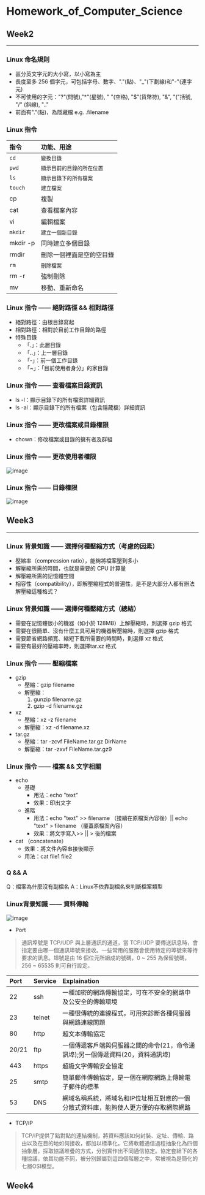# Homework_of_Computer_Science

## Week2
---

### Linux 命名規則

* 區分英文字元的大小寫，以小寫為主
* 長度至多 256 個字元，可包括字母、數字、"."(點)、"_"(下劃線)和"-"(連字元)
* 不可使用的字元："?"(問號),"*"(星號), " "(空格), "$"(貨幣符), "&", "("括號, "/" (斜線), ".."
* 前面有"."(點)，為隱藏檔 e.g. .filename

### Linux 指令

| 指令 | 功能、用途 |
| :--- | :--- |
| ` cd ` | ` 變換目錄 ` |
| ` pwd ` | ` 顯示目前的目錄的所在位置 ` |
| ` ls ` | ` 顯示目錄下的所有檔案 ` |
| ` touch ` | ` 建立檔案 ` |
| cp | 複製 |
| cat | 查看檔案內容 |
| vi | 編輯檔案 |
| ` mkdir ` | ` 建立一個新目錄 ` |
| mkdir -p | 同時建立多個目錄 |
| rmdir | 刪除一個裡面是空的空目錄 |
| ` rm ` | ` 刪除檔案 ` |
| rm -r | 強制刪除 |
| mv | 移動、重新命名 |

### Linux 指令 —— 絕對路徑 && 相對路徑

* 絕對路徑：由根目錄寫起
* 相對路徑：相對於目前工作目錄的路徑
* 特殊目錄
  * 「.」：此層目錄
  * 「..」：上一層目錄
  * 「-」：前一個工作目錄
  * 「~」：「目前使用者身分」的家目錄

### Linux 指令 —— 查看檔案目錄資訊

* ls -l：顯示目錄下的所有檔案詳細資訊
* ls -al：顯示目錄下的所有檔案（包含隱藏檔）詳細資訊

### Linux 指令 —— 更改檔案或目錄權限

* chown：修改檔案或目錄的擁有者及群組

### Linux 指令 —— 更改使用者權限

![image](https://user-images.githubusercontent.com/112980770/210140304-109a93fd-25c3-45d6-b397-6c4db9dd0048.png)

### Linux 指令 —— 目錄權限

![image](https://user-images.githubusercontent.com/112980770/210140333-9dd611a4-ffa6-495e-97ff-2cb9befae0e2.png)

## Week3
---

### Linux 背景知識 —— 選擇何種壓縮方式（考慮的因素）

* 壓縮率（compression ratio），能夠將檔案壓到多小
* 解壓縮所需的時間，也就是需要的 CPU 計算量
* 解壓縮所需的記憶體空間
* 相容性（compatibility），即解壓縮程式的普遍性，是不是大部分人都有辦法解壓縮這種格式？

### Linux 背景知識 —— 選擇何種壓縮方式（總結）

* 需要在記憶體很小的機器（如小於 128MB）上解壓縮時，則選擇 gzip 格式
* 需要在很簡單、沒有什麼工具可用的機器解壓縮時，則選擇 gzip 格式
* 需要節省網路頻寬、縮短下載所需要的時間時，則選擇 xz 格式
* 需要有最好的壓縮率時，則選擇tar.xz 格式

### Linux 指令 —— 壓縮檔案

* gzip
   * 壓縮：gzip filename
   * 解壓縮：
       1. gunzip filename.gz
       2. gzip -d filename.gz
* xz
   * 壓縮：xz -z filename
   * 解壓縮：xz -d filename.xz
* tar.gz
   * 壓縮：tar -zcvf FileName.tar.gz DirName
   * 解壓縮：tar -zxvf FileName.tar.gz9

### Linux 指令 —— 檔案 && 文字相關

* echo
    * 基礎
        * 用法：echo "text"
        * 效果：印出文字
    * 進階
        * 用法：echo "text" >> filename （接續在原檔案內容後）|| echo "text" > filename （覆蓋原檔案內容）
        * 效果：將文字寫入>> || > 後的檔案
* cat （concatenate）
    * 效果：將文件內容串接後顯示
    * 用法：cat file1 file2

### Q && A

Q：檔案為什麼沒有副檔名
A：Linux不依靠副檔名來判斷檔案類型

### Linux背景知識 —— 資料傳輸

![image](https://user-images.githubusercontent.com/112980770/210152551-5d6ba914-9f03-4f55-8d5a-2ed4f5a114c4.png)

* Port
> 通訊埠號是 TCP/UDP 與上層通訊的通道，當 TCP/UDP 要傳送訊息時，會指定要由哪一個通訊埠號來接收。一些常用的服務會使用特定的埠號來等待要求的訊息。埠號是由 16 個位元所組成的號碼，0 ~ 255 為保留號碼，256 ~ 65535 則可自行設定。

| Port | Service | Explaination |
| :--- | :--- | :--- |
| 22 | ssh | 一種加密的網路傳輸協定，可在不安全的網路中及公安全的傳輸環境 |
| 23 | telnet | 一種很傳統的連線程式，可用來診斷各種伺服器與網路連線問題 |
| 80 | http | 超文本傳輸協定 |
| 20/21 | ftp | 一個傳遞客戶端與伺服器之間的命令(21，命令通訊埠);另一個傳遞資料(20，資料通訊埠) |
| 443 | https | 超級文字傳輸安全協定 |
| 25 | smtp | 簡單郵件傳輸協定，是一個在網際網路上傳輸電子郵件的標準 |
| 53 | DNS | 網域名稱系統，將域名和IP位址相互對應的一個分散式資料庫，能夠使人更方便的存取網際網路 |

* TCP/IP
> TCP/IP提供了點對點的連結機制，將資料應該如何封裝、定址、傳輸、路由以及在目的地如何接收，都加以標準化。它將軟體通信過程抽象化為四個抽象層，採取協議堆疊的方式，分別實作出不同通信協定。協定套組下的各種協議，依其功能不同，被分別歸屬到這四個階層之中，常被視為是簡化的七層OSI模型。

## Week4


